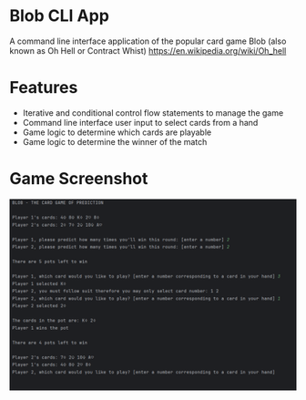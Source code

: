 # Blob CLI App
A command line interface application of the popular card game Blob (also known as Oh Hell or Contract Whist) https://en.wikipedia.org/wiki/Oh_hell

# Features
- Iterative and conditional control flow statements to manage the game
- Command line interface user input to select cards from a hand
- Game logic to determine which cards are playable
- Game logic to determine the winner of the match

# Game Screenshot

<img src="screenshots/example_two_player_game.png" alt="two_player_game" width="800"/>
